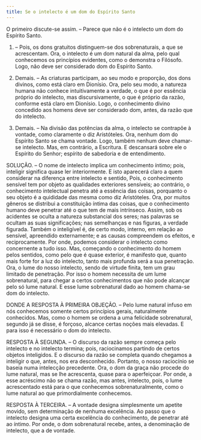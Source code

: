 ```yaml
---
title: Se o intelecto é um dom do Espírito Santo
---
```


O primeiro discute-se assim. – Parece que não é o intelecto um dom do Espírito Santo.  

1. – Pois, os dons gratuitos distinguem-se dos sobrenaturais, a que se acrescentam. Ora, o intelecto é um dom natural da alma, pelo qual conhecemos os princípios evidentes, como o demonstra o Filósofo. Logo, não deve ser considerado dom do Espírito Santo.  

2. Demais. – As criaturas participam, ao seu modo e proporção, dos dons divinos, como está claro em Dionísio. Ora, pelo seu modo, a natureza humana não conhece intuitivamente a verdade, o que é por essência próprio do intelecto, mas discursivamente, o que é próprio da razão, conforme está claro em Dionísio. Logo, o conhecimento divino concedido aos homens deve ser considerado dom, antes, da razão que do intelecto.  

3. Demais. – Na divisão das potências da alma, o intelecto se contrapõe à vontade, como claramente o diz Aristóteles. Ora, nenhum dom do Espírito Santo se chama vontade. Logo, também nenhum deve chamar-se intelecto.  Mas, em contrário, a Escritura. E descansará sobre ele o Espírito do Senhor; espírito de sabedoria e de entendimento.  

SOLUÇÃO. – O nome de intelecto implica um conhecimento íntimo; pois, inteligir significa quase ler interiormente. E isto aparecerá claro a quem considerar na diferença entre intelecto e sentido, Pois, o conhecimento sensível tem por objeto as qualidades exteriores sensíveis; ao contrário, o conhecimento intelectual penetra até a essência das coisas, porquanto o seu objeto é a quididade das mesma como diz Aristóteles. Ora, por muitos gêneros se distribui a constituição íntima das coisas, que o conhecimento humano deve penetrar até o que tem de mais intrínseco. Assim, sob os acidentes se oculta a natureza substancial dos seres; nas palavras se ocultam as suas significações; nas semelhanças e nas figuras, a verdade figurada. Também o inteligível é, de certo modo, interno, em relação ao sensível, apreendido externamente; e as causas compreendem os efeitos, e reciprocamente. Por onde, podemos considerar o intelecto como concernente a tudo isso. Mas, começando o conhecimento do homem pelos sentidos, como pelo que é quase exterior, é manifesto que, quanto mais forte for a luz do intelecto, tanto mais profunda será a sua penetração. Ora, o lume do nosso intelecto, sendo de virtude finita, tem um grau limitado de penetração. Por isso o homem necessita de um lume sobrenatural, para chegar a certos conhecimentos que não pode alcançar pelo só lume natural. E esse lume sobrenatural dado ao homem chama-se dom do intelecto.  

DONDE A RESPOSTA À PRIMEIRA OBJEÇÃO. – Pelo lume natural infuso em nós conhecemos somente certos princípios gerais, naturalmente conhecidos. Mas, como o homem se ordena a uma felicidade sobrenatural, segundo já se disse, é forçoso, alcance certas noções mais elevadas. E para isso é necessário o dom do intelecto.  

RESPOSTA À SEGUNDA. – O discurso da razão sempre começa pelo intelecto e no intelecto termina; pois, raciocinamos partindo de certos objetos inteligidos. E o discurso da razão se completa quando chegamos a inteligir o que, antes, nos era desconhecido. Portanto, o nosso raciocínio se baseia numa intelecção precedente. Ora, o dom da graça não procede do lume natural, mas se lhe acrescenta, quase para o aperfeiçoar. Por onde, a esse acréscimo não se chama razão, mas antes, intelecto, pois, o lume acrescentado está para o que conhecemos sobrenaturalmente, como o lume natural ao que primordialmente conhecemos.  

RESPOSTA À TERCEIRA. – A vontade designa simplesmente um apetite movido, sem determinação de nenhuma excelência. Ao passo que o intelecto designa uma certa excelência do conhecimento, de penetrar até ao íntimo. Por onde, o dom sobrenatural recebe, antes, a denominação de intelecto, que a de vontade.